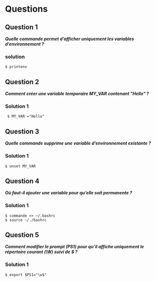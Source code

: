 # Questions

## Question 1
***Quelle commande permet d’afficher uniquement les variables d’environnement ?***

### solution 

```
$ printenv
```


## Question 2
***Comment créer une variable temporaire MY_VAR contenant "Hello" ?***

### Solution 1
```
 $ MY_VAR ="Hello"
```


## Question 3
***Quelle commande supprime une variable d’environnement existante ?***

### Solution 1

```
$ unset MY_VAR
```

## Question 4
***Où faut-il ajouter une variable pour qu’elle soit permanente ?***

### Solution 1
```
$ commande >> ~/.bashrc
$ source ~/./bashrc
```

## Question 5
***Comment modifier le prompt (PS1) pour qu’il affiche uniquement le répertoire courant (\W) suivi de $ ?***

### Solution 1
```
$ export $PS1="\w$"
```


